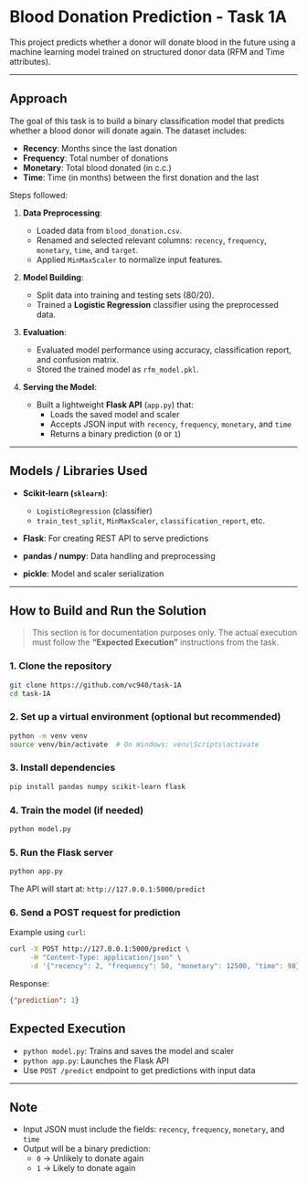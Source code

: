 # Blood Donation Prediction - Task 1A

This project predicts whether a donor will donate blood in the future using a machine learning model trained on structured donor data (RFM and Time attributes).

---

## Approach

The goal of this task is to build a binary classification model that predicts whether a blood donor will donate again. The dataset includes:

- **Recency**: Months since the last donation  
- **Frequency**: Total number of donations  
- **Monetary**: Total blood donated (in c.c.)  
- **Time**: Time (in months) between the first donation and the last

Steps followed:

1. **Data Preprocessing**:
   - Loaded data from `blood_donation.csv`.
   - Renamed and selected relevant columns: `recency`, `frequency`, `monetary`, `time`, and `target`.
   - Applied `MinMaxScaler` to normalize input features.

2. **Model Building**:
   - Split data into training and testing sets (80/20).
   - Trained a **Logistic Regression** classifier using the preprocessed data.

3. **Evaluation**:
   - Evaluated model performance using accuracy, classification report, and confusion matrix.
   - Stored the trained model as `rfm_model.pkl`.

4. **Serving the Model**:
   - Built a lightweight **Flask API** (`app.py`) that:
     - Loads the saved model and scaler
     - Accepts JSON input with `recency`, `frequency`, `monetary`, and `time`
     - Returns a binary prediction (`0` or `1`)

---

## Models / Libraries Used

- **Scikit-learn (`sklearn`)**:
  - `LogisticRegression` (classifier)
  - `train_test_split`, `MinMaxScaler`, `classification_report`, etc.

- **Flask**: For creating REST API to serve predictions

- **pandas / numpy**: Data handling and preprocessing

- **pickle**: Model and scaler serialization

---

## How to Build and Run the Solution

> This section is for documentation purposes only. The actual execution must follow the **“Expected Execution”** instructions from the task.

### 1. Clone the repository

```bash
git clone https://github.com/vc940/task-1A
cd task-1A
```
### 2. Set up a virtual environment (optional but recommended)

```bash
python -m venv venv
source venv/bin/activate  # On Windows: venv\Scripts\activate
```

### 3. Install dependencies

```bash
pip install pandas numpy scikit-learn flask
```
### 4. Train the model (if needed)

```bash
python model.py
```

### 5. Run the Flask server

```bash
python app.py
```
The API will start at: `http://127.0.0.1:5000/predict`

### 6. Send a POST request for prediction
Example using `curl`:

```bash
curl -X POST http://127.0.0.1:5000/predict \
     -H "Content-Type: application/json" \
     -d '{"recency": 2, "frequency": 50, "monetary": 12500, "time": 98}'
```

Response:
```json
{"prediction": 1}
```

## Expected Execution

- `python model.py`: Trains and saves the model and scaler  
- `python app.py`: Launches the Flask API  
- Use `POST /predict` endpoint to get predictions with input data

---

## Note

- Input JSON must include the fields: `recency`, `frequency`, `monetary`, and `time`
- Output will be a binary prediction:
  - `0` → Unlikely to donate again  
  - `1` → Likely to donate again
